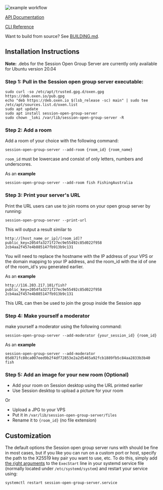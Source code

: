 ![example workflow](https://github.com/nielsandriesse/session-open-group-server/actions/workflows/check.yml/badge.svg)

[API Documentation](https://github.com/nielsandriesse/session-open-group-server/blob/main/DOCUMENTATION.md)

[CLI Reference](https://github.com/nielsandriesse/session-open-group-server/blob/main/CLI.md)

Want to build from source? See [BUILDING.md](https://github.com/nielsandriesse/session-open-group-server/blob/main/BUILDING.md).

## Installation Instructions

**Note:** .debs for the Session Open Group Server are currently only available for Ubuntu version 20.04

### Step 1: Pull in the Session open group server executable:

```
sudo curl -so /etc/apt/trusted.gpg.d/oxen.gpg https://deb.oxen.io/pub.gpg
echo "deb https://deb.oxen.io $(lsb_release -sc) main" | sudo tee /etc/apt/sources.list.d/oxen.list
sudo apt update
sudo apt install session-open-group-server
sudo chown _loki /var/lib/session-open-group-server -R
```

### Step 2: Add a room

Add a room of your choice with the following command:

```
session-open-group-server --add-room {room_id} {room_name}
```

`room_id` must be lowercase and consist of only letters, numbers and underscores. 

As an **example**

```
session-open-group-server --add-room fish FishingAustralia
```

### Step 3: Print your server's URL

Print the URL users can use to join rooms on your open group server by running:

```
session-open-group-server --print-url
```

This will output a result similar to

```
http://[host_name_or_ip]/[room_id]?public_key=2054fa3271f27ec9e55492c85d022f958                                                2cb4aa2f457e4b885147fb913b9c131
```

You will need to replace the hostname with the IP address of your VPS or the domain mapping to your IP address, and the room_id with the id of one of the room_id's you generated earlier. 

As an **example** 

```
http://116.203.217.101/fish?public_key=2054fa3271f27ec9e55492c85d022f958                                                2cb4aa2f457e4b885147fb913b9c131
```

This URL can then be used to join the group inside the Session app

### Step 4: Make yourself a moderator

make yourself a moderator using the following command: 
```
session-open-group-server --add-moderator {your_session_id} {room_id}
```

As an **example**  

```
session-open-group-server --add-moderator 05d871fc80ca007eed9b2f4df72853e2a2d5465a92fcb1889fb5c84aa2833b3b40 fish
``` 


### Step 5: Add an image for your new room (Optional)

- Add your room on Session desktop using the URL printed earlier
- Use Session desktop to upload a picture for your room

Or

- Upload a JPG to your VPS
- Put it in `/var/lib/session-open-group-server/files`
- Rename it to `{room_id}` (no file extension)

## Customization

The default options the Session open group server runs with should be fine in most cases, but if you like you can run on a custom port or host, specify the path to the X25519 key pair you want to use, etc. To do this, simply add [the right arguments](https://github.com/nielsandriesse/session-open-group-server/blob/main/BUILDING.md#step-3-run-it) to the `ExecStart` line in your systemd service file (normally located under `/etc/systemd/system`) and restart your service using:

```
systemctl restart session-open-group-server.service
```
